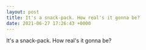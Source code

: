 ```yaml
---
layout: post
title: It's a snack-pack. How real's it gonna be?
date: 2021-06-27 17:26:43 +0000
---
```


It's a snack-pack. How real's it gonna be?

